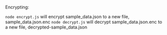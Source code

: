 Encrypting:

`node encrypt.js` will encrypt sample_data.json to a new file, sample_data.json.enc
`node decrypt.js` will decrypt sample_data.json.enc to a new file, decrypted-sample_data.json
